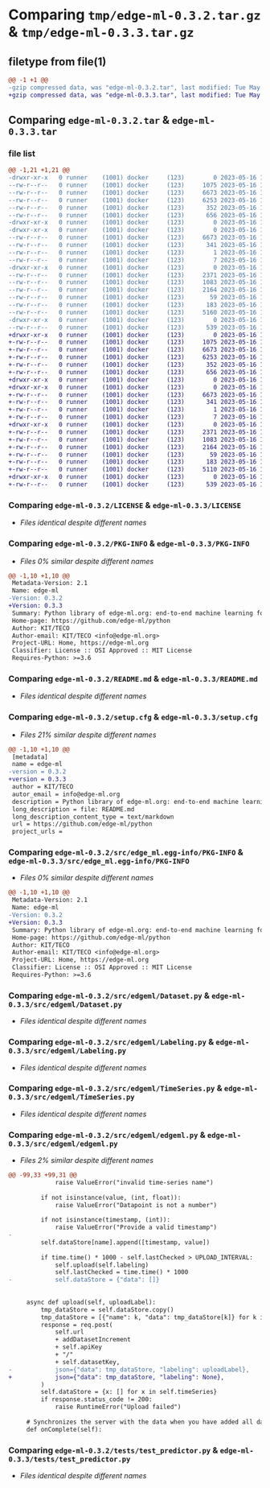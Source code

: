 # Comparing `tmp/edge-ml-0.3.2.tar.gz` & `tmp/edge-ml-0.3.3.tar.gz`

## filetype from file(1)

```diff
@@ -1 +1 @@
-gzip compressed data, was "edge-ml-0.3.2.tar", last modified: Tue May 16 11:49:39 2023, max compression
+gzip compressed data, was "edge-ml-0.3.3.tar", last modified: Tue May 16 12:07:15 2023, max compression
```

## Comparing `edge-ml-0.3.2.tar` & `edge-ml-0.3.3.tar`

### file list

```diff
@@ -1,21 +1,21 @@
-drwxr-xr-x   0 runner    (1001) docker     (123)        0 2023-05-16 11:49:39.911188 edge-ml-0.3.2/
--rw-r--r--   0 runner    (1001) docker     (123)     1075 2023-05-16 11:49:18.000000 edge-ml-0.3.2/LICENSE
--rw-r--r--   0 runner    (1001) docker     (123)     6673 2023-05-16 11:49:39.911188 edge-ml-0.3.2/PKG-INFO
--rw-r--r--   0 runner    (1001) docker     (123)     6253 2023-05-16 11:49:18.000000 edge-ml-0.3.2/README.md
--rw-r--r--   0 runner    (1001) docker     (123)      352 2023-05-16 11:49:18.000000 edge-ml-0.3.2/pyproject.toml
--rw-r--r--   0 runner    (1001) docker     (123)      656 2023-05-16 11:49:39.911188 edge-ml-0.3.2/setup.cfg
-drwxr-xr-x   0 runner    (1001) docker     (123)        0 2023-05-16 11:49:39.907188 edge-ml-0.3.2/src/
-drwxr-xr-x   0 runner    (1001) docker     (123)        0 2023-05-16 11:49:39.907188 edge-ml-0.3.2/src/edge_ml.egg-info/
--rw-r--r--   0 runner    (1001) docker     (123)     6673 2023-05-16 11:49:39.000000 edge-ml-0.3.2/src/edge_ml.egg-info/PKG-INFO
--rw-r--r--   0 runner    (1001) docker     (123)      341 2023-05-16 11:49:39.000000 edge-ml-0.3.2/src/edge_ml.egg-info/SOURCES.txt
--rw-r--r--   0 runner    (1001) docker     (123)        1 2023-05-16 11:49:39.000000 edge-ml-0.3.2/src/edge_ml.egg-info/dependency_links.txt
--rw-r--r--   0 runner    (1001) docker     (123)        7 2023-05-16 11:49:39.000000 edge-ml-0.3.2/src/edge_ml.egg-info/top_level.txt
-drwxr-xr-x   0 runner    (1001) docker     (123)        0 2023-05-16 11:49:39.911188 edge-ml-0.3.2/src/edgeml/
--rw-r--r--   0 runner    (1001) docker     (123)     2371 2023-05-16 11:49:18.000000 edge-ml-0.3.2/src/edgeml/Dataset.py
--rw-r--r--   0 runner    (1001) docker     (123)     1083 2023-05-16 11:49:18.000000 edge-ml-0.3.2/src/edgeml/Labeling.py
--rw-r--r--   0 runner    (1001) docker     (123)     2164 2023-05-16 11:49:18.000000 edge-ml-0.3.2/src/edgeml/TimeSeries.py
--rw-r--r--   0 runner    (1001) docker     (123)       59 2023-05-16 11:49:18.000000 edge-ml-0.3.2/src/edgeml/__init__.py
--rw-r--r--   0 runner    (1001) docker     (123)      183 2023-05-16 11:49:18.000000 edge-ml-0.3.2/src/edgeml/consts.py
--rw-r--r--   0 runner    (1001) docker     (123)     5160 2023-05-16 11:49:18.000000 edge-ml-0.3.2/src/edgeml/edgeml.py
-drwxr-xr-x   0 runner    (1001) docker     (123)        0 2023-05-16 11:49:39.911188 edge-ml-0.3.2/tests/
--rw-r--r--   0 runner    (1001) docker     (123)      539 2023-05-16 11:49:18.000000 edge-ml-0.3.2/tests/test_predictor.py
+drwxr-xr-x   0 runner    (1001) docker     (123)        0 2023-05-16 12:07:15.577928 edge-ml-0.3.3/
+-rw-r--r--   0 runner    (1001) docker     (123)     1075 2023-05-16 12:06:52.000000 edge-ml-0.3.3/LICENSE
+-rw-r--r--   0 runner    (1001) docker     (123)     6673 2023-05-16 12:07:15.577928 edge-ml-0.3.3/PKG-INFO
+-rw-r--r--   0 runner    (1001) docker     (123)     6253 2023-05-16 12:06:52.000000 edge-ml-0.3.3/README.md
+-rw-r--r--   0 runner    (1001) docker     (123)      352 2023-05-16 12:06:52.000000 edge-ml-0.3.3/pyproject.toml
+-rw-r--r--   0 runner    (1001) docker     (123)      656 2023-05-16 12:07:15.581928 edge-ml-0.3.3/setup.cfg
+drwxr-xr-x   0 runner    (1001) docker     (123)        0 2023-05-16 12:07:15.573928 edge-ml-0.3.3/src/
+drwxr-xr-x   0 runner    (1001) docker     (123)        0 2023-05-16 12:07:15.577928 edge-ml-0.3.3/src/edge_ml.egg-info/
+-rw-r--r--   0 runner    (1001) docker     (123)     6673 2023-05-16 12:07:15.000000 edge-ml-0.3.3/src/edge_ml.egg-info/PKG-INFO
+-rw-r--r--   0 runner    (1001) docker     (123)      341 2023-05-16 12:07:15.000000 edge-ml-0.3.3/src/edge_ml.egg-info/SOURCES.txt
+-rw-r--r--   0 runner    (1001) docker     (123)        1 2023-05-16 12:07:15.000000 edge-ml-0.3.3/src/edge_ml.egg-info/dependency_links.txt
+-rw-r--r--   0 runner    (1001) docker     (123)        7 2023-05-16 12:07:15.000000 edge-ml-0.3.3/src/edge_ml.egg-info/top_level.txt
+drwxr-xr-x   0 runner    (1001) docker     (123)        0 2023-05-16 12:07:15.577928 edge-ml-0.3.3/src/edgeml/
+-rw-r--r--   0 runner    (1001) docker     (123)     2371 2023-05-16 12:06:52.000000 edge-ml-0.3.3/src/edgeml/Dataset.py
+-rw-r--r--   0 runner    (1001) docker     (123)     1083 2023-05-16 12:06:52.000000 edge-ml-0.3.3/src/edgeml/Labeling.py
+-rw-r--r--   0 runner    (1001) docker     (123)     2164 2023-05-16 12:06:52.000000 edge-ml-0.3.3/src/edgeml/TimeSeries.py
+-rw-r--r--   0 runner    (1001) docker     (123)       59 2023-05-16 12:06:52.000000 edge-ml-0.3.3/src/edgeml/__init__.py
+-rw-r--r--   0 runner    (1001) docker     (123)      183 2023-05-16 12:06:52.000000 edge-ml-0.3.3/src/edgeml/consts.py
+-rw-r--r--   0 runner    (1001) docker     (123)     5110 2023-05-16 12:06:52.000000 edge-ml-0.3.3/src/edgeml/edgeml.py
+drwxr-xr-x   0 runner    (1001) docker     (123)        0 2023-05-16 12:07:15.577928 edge-ml-0.3.3/tests/
+-rw-r--r--   0 runner    (1001) docker     (123)      539 2023-05-16 12:06:52.000000 edge-ml-0.3.3/tests/test_predictor.py
```

### Comparing `edge-ml-0.3.2/LICENSE` & `edge-ml-0.3.3/LICENSE`

 * *Files identical despite different names*

### Comparing `edge-ml-0.3.2/PKG-INFO` & `edge-ml-0.3.3/PKG-INFO`

 * *Files 0% similar despite different names*

```diff
@@ -1,10 +1,10 @@
 Metadata-Version: 2.1
 Name: edge-ml
-Version: 0.3.2
+Version: 0.3.3
 Summary: Python library of edge-ml.org: end-to-end machine learning for embedded devices
 Home-page: https://github.com/edge-ml/python
 Author: KIT/TECO
 Author-email: KIT/TECO <info@edge-ml.org>
 Project-URL: Home, https://edge-ml.org
 Classifier: License :: OSI Approved :: MIT License
 Requires-Python: >=3.6
```

### Comparing `edge-ml-0.3.2/README.md` & `edge-ml-0.3.3/README.md`

 * *Files identical despite different names*

### Comparing `edge-ml-0.3.2/setup.cfg` & `edge-ml-0.3.3/setup.cfg`

 * *Files 21% similar despite different names*

```diff
@@ -1,10 +1,10 @@
 [metadata]
 name = edge-ml
-version = 0.3.2
+version = 0.3.3
 author = KIT/TECO
 autor_email = info@edge-ml.org
 description = Python library of edge-ml.org: end-to-end machine learning for embedded devices
 long_description = file: README.md
 long_description_content_type = text/markdown
 url = https://github.com/edge-ml/python
 project_urls =
```

### Comparing `edge-ml-0.3.2/src/edge_ml.egg-info/PKG-INFO` & `edge-ml-0.3.3/src/edge_ml.egg-info/PKG-INFO`

 * *Files 0% similar despite different names*

```diff
@@ -1,10 +1,10 @@
 Metadata-Version: 2.1
 Name: edge-ml
-Version: 0.3.2
+Version: 0.3.3
 Summary: Python library of edge-ml.org: end-to-end machine learning for embedded devices
 Home-page: https://github.com/edge-ml/python
 Author: KIT/TECO
 Author-email: KIT/TECO <info@edge-ml.org>
 Project-URL: Home, https://edge-ml.org
 Classifier: License :: OSI Approved :: MIT License
 Requires-Python: >=3.6
```

### Comparing `edge-ml-0.3.2/src/edgeml/Dataset.py` & `edge-ml-0.3.3/src/edgeml/Dataset.py`

 * *Files identical despite different names*

### Comparing `edge-ml-0.3.2/src/edgeml/Labeling.py` & `edge-ml-0.3.3/src/edgeml/Labeling.py`

 * *Files identical despite different names*

### Comparing `edge-ml-0.3.2/src/edgeml/TimeSeries.py` & `edge-ml-0.3.3/src/edgeml/TimeSeries.py`

 * *Files identical despite different names*

### Comparing `edge-ml-0.3.2/src/edgeml/edgeml.py` & `edge-ml-0.3.3/src/edgeml/edgeml.py`

 * *Files 2% similar despite different names*

```diff
@@ -99,33 +99,31 @@
             raise ValueError("invalid time-series name")
 
         if not isinstance(value, (int, float)):
             raise ValueError("Datapoint is not a number")
 
         if not isinstance(timestamp, (int)):
             raise ValueError("Provide a valid timestamp")
-
         self.dataStore[name].append([timestamp, value])
 
         if time.time() * 1000 - self.lastChecked > UPLOAD_INTERVAL:
             self.upload(self.labeling)
             self.lastChecked = time.time() * 1000
-            self.dataStore = {"data": []}
 
 
     async def upload(self, uploadLabel):
         tmp_dataStore = self.dataStore.copy()
         tmp_dataStore = [{"name": k, "data": tmp_dataStore[k]} for k in tmp_dataStore.keys()]
         response = req.post(
             self.url
             + addDatasetIncrement
             + self.apiKey
             + "/"
             + self.datasetKey,
-            json={"data": tmp_dataStore, "labeling": uploadLabel},
+            json={"data": tmp_dataStore, "labeling": None},
         )
         self.dataStore = {x: [] for x in self.timeSeries}
         if response.status_code != 200:
             raise RuntimeError("Upload failed")
 
     # Synchronizes the server with the data when you have added all data
     def onComplete(self):
```

### Comparing `edge-ml-0.3.2/tests/test_predictor.py` & `edge-ml-0.3.3/tests/test_predictor.py`

 * *Files identical despite different names*

